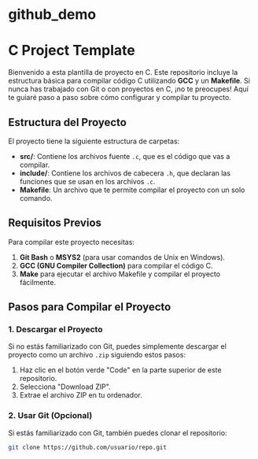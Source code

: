 # github_demo

# C Project Template

Bienvenido a esta plantilla de proyecto en C. Este repositorio incluye la estructura básica para compilar código C utilizando **GCC** y un **Makefile**. Si nunca has trabajado con Git o con proyectos en C, ¡no te preocupes! Aquí te guiaré paso a paso sobre cómo configurar y compilar tu proyecto.

## Estructura del Proyecto

El proyecto tiene la siguiente estructura de carpetas:


- **src/**: Contiene los archivos fuente `.c`, que es el código que vas a compilar.
- **include/**: Contiene los archivos de cabecera `.h`, que declaran las funciones que se usan en los archivos `.c`.
- **Makefile**: Un archivo que te permite compilar el proyecto con un solo comando.

## Requisitos Previos

Para compilar este proyecto necesitas:
1. **Git Bash** o **MSYS2** (para usar comandos de Unix en Windows).
2. **GCC (GNU Compiler Collection)** para compilar el código C.
3. **Make** para ejecutar el archivo Makefile y compilar el proyecto fácilmente.

## Pasos para Compilar el Proyecto

### 1. Descargar el Proyecto

Si no estás familiarizado con Git, puedes simplemente descargar el proyecto como un archivo `.zip` siguiendo estos pasos:

1. Haz clic en el botón verde "Code" en la parte superior de este repositorio.
2. Selecciona "Download ZIP".
3. Extrae el archivo ZIP en tu ordenador.

### 2. Usar Git (Opcional)

Si estás familiarizado con Git, también puedes clonar el repositorio:

```bash
git clone https://github.com/usuario/repo.git

